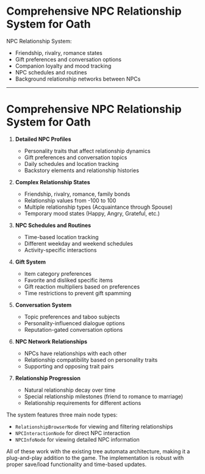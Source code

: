 # Comprehensive NPC Relationship System for Oath

NPC Relationship System:
- Friendship, rivalry, romance states
- Gift preferences and conversation options
- Companion loyalty and mood tracking
- NPC schedules and routines
- Background relationship networks between NPCs

---

# Comprehensive NPC Relationship System for Oath

1. **Detailed NPC Profiles**
   - Personality traits that affect relationship dynamics
   - Gift preferences and conversation topics
   - Daily schedules and location tracking
   - Backstory elements and relationship histories

2. **Complex Relationship States**
   - Friendship, rivalry, romance, family bonds
   - Relationship values from -100 to 100
   - Multiple relationship types (Acquaintance through Spouse)
   - Temporary mood states (Happy, Angry, Grateful, etc.)

3. **NPC Schedules and Routines**
   - Time-based location tracking
   - Different weekday and weekend schedules
   - Activity-specific interactions

4. **Gift System**
   - Item category preferences
   - Favorite and disliked specific items
   - Gift reaction multipliers based on preferences
   - Time restrictions to prevent gift spamming

5. **Conversation System**
   - Topic preferences and taboo subjects
   - Personality-influenced dialogue options
   - Reputation-gated conversation options

6. **NPC Network Relationships**
   - NPCs have relationships with each other
   - Relationship compatibility based on personality traits
   - Supporting and opposing trait pairs

7. **Relationship Progression**
   - Natural relationship decay over time
   - Special relationship milestones (friend to romance to marriage)
   - Relationship requirements for different actions

The system features three main node types:
- `RelationshipBrowserNode` for viewing and filtering relationships
- `NPCInteractionNode` for direct NPC interaction 
- `NPCInfoNode` for viewing detailed NPC information

All of these work with the existing tree automata architecture, making it a plug-and-play addition to the game. The implementation is robust with proper save/load functionality and time-based updates.